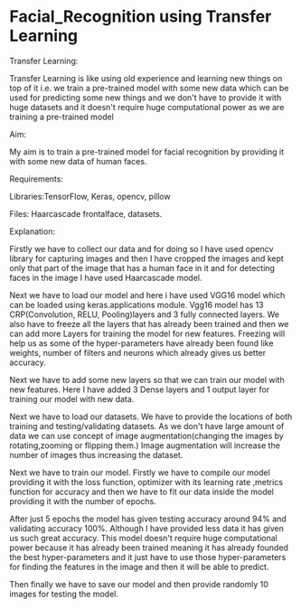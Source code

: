 # Facial_Recognition using Transfer Learning

Transfer Learning:

Transfer Learning is like using old experience and learning new things on top of it i.e. we train a pre-trained model with some new data which can be used for predicting some new things and we don't have to provide it with huge datasets and it doesn't require huge computational power as we are training a pre-trained model

Aim:

My aim is to train a pre-trained model for facial recognition by providing it with some new data of human faces.

Requirements:

Libraries:TensorFlow, Keras, opencv, pillow

Files: Haarcascade frontalface, datasets.

Explanation:

Firstly we have to collect our data and for doing so I have used opencv library for capturing images and then I have cropped the images and kept only that part of the image that has a human face in it and for detecting faces in the image I have used Haarcascade model.

Next we have to load our model and here i have used VGG16 model which can be loaded using keras.applications module. Vgg16 model has 13 CRP(Convolution, RELU, Pooling)layers and 3 fully connected layers. We also have to freeze all the layers that has already been trained and then we can add more Layers for training the model for new features. Freezing will help us as some of the hyper-parameters have already been found like weights, number of filters and neurons which already gives us better accuracy.

Next we have to add some new layers so that we can train our model with new features. Here I have added 3 Dense layers and 1 output layer for training our model with new data.

Next we have to load our datasets. We have to provide the locations of both training and testing/validating datasets. As we don't have large amount of data we can use concept of image augmentation(changing the images by rotating,zooming or flipping them.) Image augmentation will increase the number of images thus increasing the dataset.

Next we have to train our model. Firstly we have to compile our model providing it with the loss function, optimizer with its learning rate ,metrics function for accuracy and then we have to fit our data inside the model providing it with the number of epochs.

After just 5 epochs the model has given testing accuracy around 94% and validating accuracy 100%. Although I have provided less data it has given us such great accuracy. This model doesn't require huge computational power because it has already been trained meaning it has already founded the best hyper-parameters and it just have to use those hyper-parameters for finding the features in the image and then it will be able to predict.

Then finally we have to save our model and then provide randomly 10 images for testing the model.
